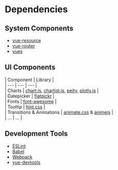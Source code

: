 # Dependencies


## System Components

* [vue-resource][]
* [vue-router][]
* [vuex][]


## UI Components

| Component | Library |  
| --- | --- | --- |  
| Charts | [chart.js][], [chartist.js][], [peity][], [plotly.js][] |  
| Datepicker | [flatpickr][] |  
| Fonts | [font-awesome][] |  
| Tooltip | [hint.css][] |  
| Transitions & Animations | [animate.css][] & [animejs][] |  
| ... | ... |  


## Development Tools

* [ESLint][]
* [Babel][]
* [Webpack][]
* [vue-devtools][]


[vue-resource]: https://github.com/vuejs/vue-resource
[vue-router]: https://github.com/vuejs/vue-router
[vuex]: https://github.com/vuejs/vuex

[animate.css]: http://daneden.github.io/animate.css/
[animejs]: http://anime-js.com/

[hint.css]: http://kushagragour.in/lab/hint/

[flatpickr]: https://chmln.github.io/flatpickr/

[chart.js]: http://www.chartjs.org
[chartist.js]: https://gionkunz.github.io/chartist-js/index.html
[peity]: https://github.com/benpickles/peity
[plotly.js]: https://github.com/plotly/plotly.js

[font-awesome]: http://fontawesome.io

[Babel]: http://babeljs.io/
[ESLint]: http://eslint.org
[Webpack]: https://webpack.github.io
[vue-devtools]: https://github.com/vuejs/vue-devtools
